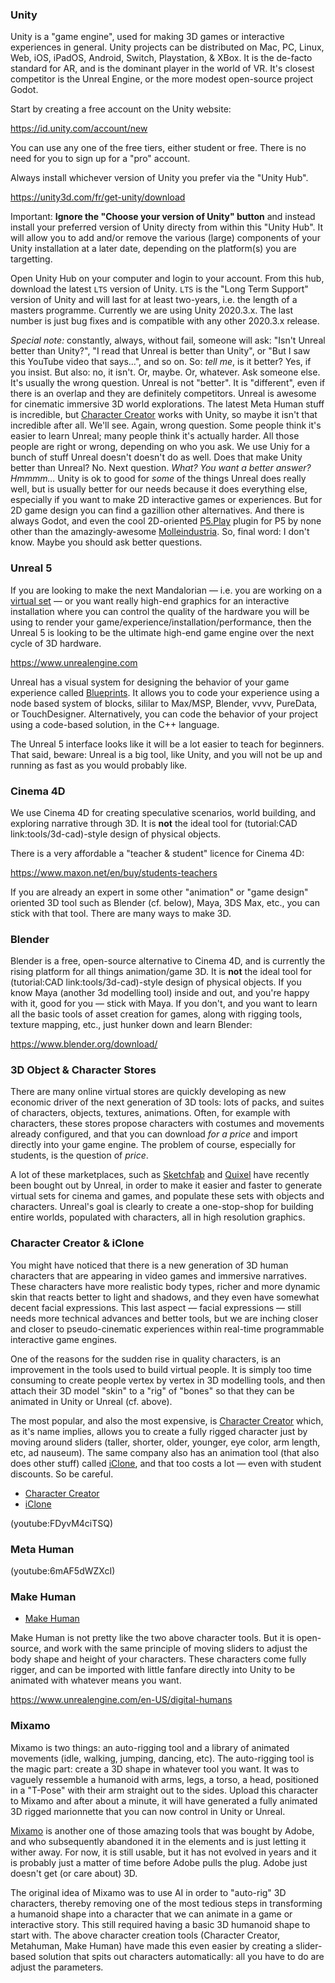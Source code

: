 ### Unity
Unity is a "game engine", used for making 3D games or interactive experiences in general. Unity projects can be distributed on Mac, PC, Linux, Web, iOS, iPadOS, Android, Switch, Playstation, & XBox. It is the de-facto standard for AR, and is the dominant player in the world of VR. It's closest competitor is the Unreal Engine, or the more modest open-source project Godot.

Start by creating a free account on the Unity website:

<https://id.unity.com/account/new>

You can use any one of the free tiers, either student or free. There is no need for you to sign up for a "pro" account.

Always install whichever version of Unity you prefer via the "Unity Hub".

<https://unity3d.com/fr/get-unity/download>

Important: **Ignore the "Choose your version of Unity" button** and instead install your preferred version of Unity directy from within this "Unity Hub". It will allow you to add and/or remove the various (large) components of your Unity installation at a later date, depending on the platform(s) you are targetting.

Open Unity Hub on your computer and login to your account. From this hub, download the latest `LTS` version of Unity. `LTS` is the "Long Term Support" version of Unity and will last for at least two-years, i.e. the length of a masters programme. Currently we are using Unity 2020.3.x. The last number is just bug fixes and is compatible with any other 2020.3.x release.

*Special note:* constantly, always, without fail, someone will ask: "Isn't Unreal better than Unity?", "I read that Unreal is better than Unity", or "But I saw this YouTube video that says...", and so on. So: *tell me*, is it better? Yes, if you insist. But also: no, it isn't. Or, maybe. Or, whatever. Ask someone else. It's usually the wrong question. Unreal is not "better". It is "different", even if there is an overlap and they are definitely competitors. Unreal is awesome for cinematic immersive 3D world explorations. The latest Meta Human stuff is incredible, but [Character Creator](https://www.reallusion.com/character-creator/) works with Unity, so maybe it isn't that incredible after all. We'll see. Again, wrong question. Some people think it's easier to learn Unreal; many people think it's actually harder. All those people are right or wrong, depending on who you ask. We use Uniy for a bunch of stuff Unreal doesn't doesn't do as well. Does that make Unity better than Unreal? No. Next question. *What? You want a better answer? Hmmmm…* Unity is ok to good for *some* of the things Unreal does really well, but is usually better for our needs because it does everything else, especially if you want to make 2D interactive games or experiences. But for 2D game design you can find a gazillion other alternatives. And there is always Godot, and even the cool 2D-oriented [P5.Play](https://molleindustria.github.io/p5.play/) plugin for P5 by none other than the amazingly-awesome [Molleindustria](http://www.molleindustria.org). So, final word: I don't know. Maybe you should ask better questions.

### Unreal 5
If you are looking to make the next Mandalorian — i.e. you are working on a [virtual set](https://www.youtube.com/watch?v=Hjb-AqMD-a4) — or you want really high-end graphics for an interactive installation where you can control the quality of the hardware you will be using to render your game/experience/installation/performance, then the Unreal 5 is looking to be the ultimate high-end game engine over the next cycle of 3D hardware.

<https://www.unrealengine.com>

Unreal has a visual system for designing the behavior of your game experience called [Blueprints](https://docs.unrealengine.com/4.26/en-US/ProgrammingAndScripting/Blueprints/). It allows you to code your experience using a node based system of blocks, sililar to Max/MSP, Blender, vvvv, PureData, or TouchDesigner. Alternatively, you can code the behavior of your project using a code-based solution, in the C++ language.

The Unreal 5 interface looks like it will be a lot easier to teach for beginners. That said, beware: Unreal is a big tool, like Unity, and you will not be up and running as fast as you would probably like.

### Cinema 4D
We use Cinema 4D for creating speculative scenarios, world building, and exploring narrative through 3D. It is **not** the ideal tool for (tutorial:CAD link:tools/3d-cad)-style design of physical objects.

There is a very affordable a "teacher & student" licence for Cinema 4D:

<https://www.maxon.net/en/buy/students-teachers>

If you are already an expert in some other "animation" or "game design" oriented 3D tool such as Blender (cf. below), Maya, 3DS Max, etc., you can stick with that tool. There are many ways to make 3D.

### Blender
Blender is a free, open-source alternative to Cinema 4D, and is currently the rising platform for all things animation/game 3D. It is **not** the ideal tool for (tutorial:CAD link:tools/3d-cad)-style design of physical objects. If you know Maya (another 3d modelling tool) inside and out, and you're happy with it, good for you — stick with Maya. If you don't, and you want to learn all the basic tools of asset creation for games, along with rigging tools, texture mapping, etc., just hunker down and learn Blender:

<https://www.blender.org/download/>

### 3D Object & Character Stores

There are many online virtual stores are quickly developing as new economic driver of the next generation of 3D tools: lots of packs, and suites of characters, objects, textures, animations. Often, for example with characters, these stores propose characters with costumes and movements already configured, and that you can download *for a price* and import directly into your game engine. The problem of course, especially for students, is the question of *price*.

A lot of these marketplaces, such as [Sketchfab](https://sketchfab.com) and [Quixel](https://quixel.com) have recently been bought out by Unreal, in order to make it easier and faster to generate virtual sets for cinema and games, and populate these sets with objects and characters. Unreal's goal is clearly to create a one-stop-shop for building entire worlds, populated with characters, all in high resolution graphics.

### Character Creator & iClone

You might have noticed that there is a new generation of 3D human characters that are appearing in video games and immersive narratives. These characters have more realistic body types, richer and more dynamic skin that reacts better to light and shadows, and they even have somewhat decent facial expressions. This last aspect — facial expressions — still needs more technical advances and better tools, but we are inching closer and closer to pseudo-cinematic experiences within real-time programmable interactive game engines.

One of the reasons for the sudden rise in quality characters, is an improvement in the tools used to build virtual people. It is simply too time consuming to create people vertex by vertex in 3D modelling tools, and then attach their 3D model "skin" to a "rig" of "bones" so that they can be animated in Unity or Unreal (cf. above).

The most popular, and also the most expensive, is [Character Creator](https://www.reallusion.com/character-creator/) which, as it's name implies, allows you to create a fully rigged character just by moving around sliders (taller, shorter, older, younger, eye color, arm length, etc, ad nauseum). The same company also has an animation tool (that also does other stuff) called [iClone](https://www.reallusion.com/iclone/), and that too costs a lot — even with student discounts. So be careful.

- [Character Creator](https://www.reallusion.com/character-creator/)
- [iClone](https://www.reallusion.com/iclone/)

(youtube:FDyvM4ciTSQ)

### Meta Human

(youtube:6mAF5dWZXcI)

### Make Human 

- [Make Human](http://www.makehumancommunity.org)

Make Human is not pretty like the two above character tools. But it is open-source, and work with the same principle of moving sliders to adjust the body shape and height of your characters. These characters come fully rigger, and can be imported with little fanfare directly into Unity to be animated with whatever means you want.

<https://www.unrealengine.com/en-US/digital-humans>

### Mixamo

Mixamo is two things: an auto-rigging tool and a library of animated movements (idle, walking, jumping, dancing, etc). The auto-rigging tool is the magic part: create a 3D shape in whatever tool you want. It was to vaguely ressemble a humanoid with arms, legs, a torso, a head, positioned in a "T-Pose" with their arm straight out to the sides. Upload this character to Mixamo and after about a minute, it will have generated a fully animated 3D rigged marionnette that you can now control in Unity or Unreal.

[Mixamo](https://www.mixamo.com) is another one of those amazing tools that was bought by Adobe, and who subsequently abandoned it in the elements and is just letting it wither away. For now, it is still usable, but it has not evolved in years and it is probably just a matter of time before Adobe pulls the plug. Adobe just doesn't get (or care about) 3D.

The original idea of Mixamo was to use AI in order to "auto-rig" 3D characters, thereby removing one of the most tedious steps in transforming a humanoid shape into a character that we can animate in a game or interactive story. This still required having a basic 3D humanoid shape to start with. The above character creation tools (Character Creator, Metahuman, Make Human) have made this even easier by creating a slider-based solution that spits out characters automatically: all you have to do are adjust the parameters.